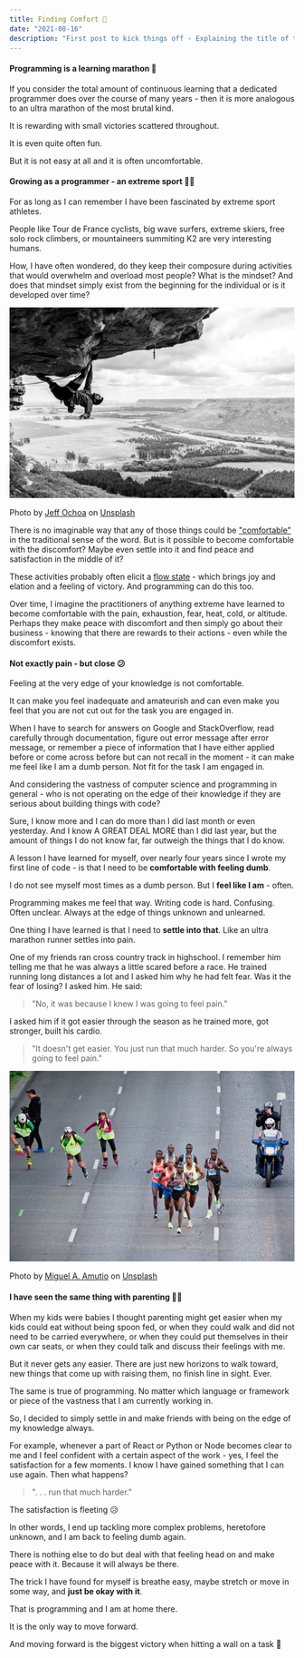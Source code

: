 ```yaml
---
title: Finding Comfort 🌻
date: "2021-08-16"
description: "First post to kick things off - Explaining the title of this blog 🙂 💯"
---
```


#### Programming is a learning marathon 🎽

If you consider the total amount of continuous learning that a dedicated programmer does over the course of many years - then it is more analogous to an ultra marathon of the most brutal kind.

It is rewarding with small victories scattered throughout.

It is even quite often fun.

But it is not easy at all and it is often uncomfortable.

#### Growing as a programmer - an extreme sport 🏂🏼

For as long as I can remember I have been fascinated by extreme sport athletes.

People like
Tour de France cyclists, big wave surfers, extreme skiers, free solo rock climbers, or
mountaineers summiting K2 are very interesting humans.

How, I have often wondered, do they keep their composure during
activities that would overwhelm and overload most people? What is the mindset? And does that mindset
simply exist from the beginning for the individual or is it developed over time?

![Rock Climber on Cliff](./jeff-ochoa-unsplash.jpg)

Photo by <a href="https://unsplash.com/@jeffochoa?utm_source=unsplash&utm_medium=referral&utm_content=creditCopyText">Jeff Ochoa</a> on <a href="https://unsplash.com/s/photos/rock-climbing?utm_source=unsplash&utm_medium=referral&utm_content=creditCopyText">Unsplash</a>

There is no imaginable way that any of those things could be ["comfortable"](https://www.merriam-webster.com/dictionary/comfortable) in the traditional sense
of the word. But is it possible to become comfortable with the discomfort? Maybe even settle into it
and find peace and satisfaction in the middle of it?

These activities probably often elicit a [flow state](<https://en.wikipedia.org/wiki/Flow_(psychology)>) - which brings joy and elation and a feeling of victory. And programming can do this too.

Over time, I imagine the practitioners of anything extreme have learned to become comfortable with the pain, exhaustion, fear, heat, cold, or altitude. Perhaps they make peace with discomfort and then simply go about their business - knowing that there are rewards to their actions - even while the discomfort exists.

#### Not exactly pain - but close 😕

Feeling at the very edge of your knowledge is not comfortable.

It can make you feel inadequate and amateurish and can even make you feel that you are not cut out for the task you are engaged in.

When I have to search for answers on Google and StackOverflow, read carefully through documentation, figure out error message
after error message, or remember a piece of information that I have either applied before or come across before but can
not recall in the moment - it can make me feel like I am a dumb person. Not fit for the task I
am engaged in.

And considering the vastness of computer science and programming in general - who is not operating on the edge of their knowledge if they are serious about building things with code?

Sure, I know more and I can do more than I did last month or even yesterday. And I know A GREAT DEAL MORE
than I did last year, but the amount of things I do not know far, far outweigh the things that I do know.

A lesson I have learned for myself, over nearly four years since I wrote my first line of code - is
that I need to be **comfortable with feeling dumb**.

I do not see myself most times as a dumb person. But I **feel like I am** - often.

Programming makes me feel that way. Writing code is hard. Confusing. Often unclear. Always at the edge of things unknown and unlearned.

One thing I have learned is that I need to **settle into that**. Like an ultra marathon runner settles into pain.

One of my friends ran cross country track in highschool. I remember him telling me that he was
always a little scared before a race. He trained running long distances a lot and I asked him why he
had felt fear. Was it the fear of losing? I asked him. He said:

> "No, it was because I knew I was going to feel pain."

I asked him if it got easier through the season as he trained more, got stronger, built his cardio.

> "It doesn't get easier. You just run that much harder. So you're always going to feel pain."

![Marathon Runners](./miguel-a-amutio-unsplash.jpg)

Photo by <a href="https://unsplash.com/@amutiomi?utm_source=unsplash&utm_medium=referral&utm_content=creditCopyText">Miguel A. Amutio</a> on <a href="https://unsplash.com/s/photos/marathon?utm_source=unsplash&utm_medium=referral&utm_content=creditCopyText">Unsplash</a>

#### I have seen the same thing with parenting 🤹‍♂️

When my kids were babies I thought parenting
might get easier when my kids could eat without being spoon fed, or when they could walk and did not
need to be carried everywhere, or when they could put themselves in their own car seats, or when
they could talk and discuss their feelings with me.

But it never gets any easier. There are just new
horizons to walk toward, new things that come up with raising them, no finish line in sight. Ever.

The same is true of programming. No matter which language or framework or piece of the vastness that
I am currently working in.

So, I decided to simply settle in and make friends with being on the edge of my knowledge always.

For example, whenever a part of React or Python or Node becomes clear to me and I feel confident
with a certain aspect of the work - yes, I feel the satisfaction for a few moments. I know I have gained something that I can use again. Then what happens?

> ". . . run that much harder."

The satisfaction is fleeting 😥

In other words, I end up tackling more complex problems, heretofore unknown, and I am back to
feeling dumb again.

There is nothing else to do but deal with that feeling head on and make peace with it. Because it
will always be there.

The trick I have found for myself is breathe easy, maybe stretch or move in some way, and **just be
okay with it**.

That is programming and I am at home there.

It is the only way to move forward.

And moving forward is the biggest victory when hitting a wall on a task 🥇
